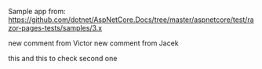 Sample app from: https://github.com/dotnet/AspNetCore.Docs/tree/master/aspnetcore/test/razor-pages-tests/samples/3.x

new comment from Victor
new comment from Jacek

this and this to check second one

